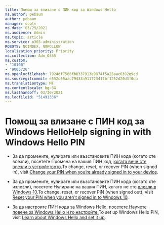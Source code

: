 ```yaml
---
title: Помощ за влизане с ПИН код за Windows Hello
ms.author: pebaum
author: pebaum
manager: scotv
ms.date: 03/29/2021
ms.audience: Admin
ms.topic: article
ms.service: o365-administration
ROBOTS: NOINDEX, NOFOLLOW
localization_priority: Priority
ms.collection: Adm_O365
ms.custom:
- "10100"
- "9005720"
ms.openlocfilehash: 7924df7566fb8337913e9874f5a25aac6392e9cd
ms.sourcegitcommit: e552d65aac79433a911723412bf1252d20d3f0da
ms.translationtype: MT
ms.contentlocale: bg-BG
ms.lasthandoff: 03/30/2021
ms.locfileid: "51491336"
---
```

# <a name="help-signing-in-with-windows-hello-pin"></a><span data-ttu-id="60bca-102">Помощ за влизане с ПИН код за Windows Hello</span><span class="sxs-lookup"><span data-stu-id="60bca-102">Help signing in with Windows Hello PIN</span></span>

- <span data-ttu-id="60bca-103">За да промените, нулирате или възстановите ПИН кода (когато сте влезли), посетете Промяна на вашия ПИН код, [когато вече сте влезли в устройството.](https://support.microsoft.com/windows/change-your-pin-when-you-re-already-signed-in-to-your-device-0bd2ab85-b0df-c775-7aef-1324f2114b19)</span><span class="sxs-lookup"><span data-stu-id="60bca-103">To change, reset, or recover PIN (when signed in), visit [Change your PIN when you’re already signed in to your device](https://support.microsoft.com/windows/change-your-pin-when-you-re-already-signed-in-to-your-device-0bd2ab85-b0df-c775-7aef-1324f2114b19).</span></span>

- <span data-ttu-id="60bca-104">За да промените, нулирате или възстановите ПИН кода (когато сте излезли), посетете Нулиране на вашия ПИН, когато не сте [влезли в Windows 10](https://support.microsoft.com/windows/reset-your-pin-when-you-aren-t-signed-in-to-windows-10-a386c519-3ab2-b873-1e9b-bb228a98b904).</span><span class="sxs-lookup"><span data-stu-id="60bca-104">To change, reset, or recover PIN (when signed out), visit [Reset your PIN when you aren't signed in to Windows 10](https://support.microsoft.com/windows/reset-your-pin-when-you-aren-t-signed-in-to-windows-10-a386c519-3ab2-b873-1e9b-bb228a98b904).</span></span>

- <span data-ttu-id="60bca-105">За да настроите ПИН кода за Windows Hello, [посетете Научете повече за Windows Hello и го настройте.](https://support.microsoft.com/windows/learn-about-windows-hello-and-set-it-up-dae28983-8242-bb2a-d3d1-87c9d265a5f0)</span><span class="sxs-lookup"><span data-stu-id="60bca-105">To set up Windows Hello PIN, visit [Learn about Windows Hello and set it up](https://support.microsoft.com/windows/learn-about-windows-hello-and-set-it-up-dae28983-8242-bb2a-d3d1-87c9d265a5f0).</span></span>